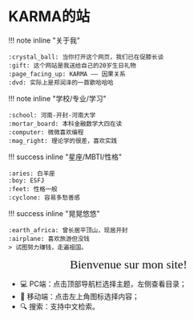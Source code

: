# KARMA的站

!!! note inline "关于我"

    :crystal_ball: 当你打开这个网页，我们已在促膝长谈  
    :gift: 这个网站是我送给自己的20岁生日礼物  
    :page_facing_up: KARMA —— 因果关系  
    :dvd: 实际上是郑润泽的一首歌哈哈哈  
    
!!! note inline "学校/专业/学习"

    :school: 河南-开封-河南大学  
    :mortar_board: 本科金融数学大四在读  
    :computer: 微微喜欢编程
    :mag_right: 理论学的很差，喜欢实践  
    
!!! success inline "星座/MBTI/性格"

    :aries: 白羊座  
    :boy: ESFJ  
    :feet: 性格一般  
    :cyclone: 容易多愁善感  
    
!!! success inline "晃晃悠悠"

    :earth_africa: 曾长居平顶山，现居开封  
    :airplane: 喜欢旅游但没钱  
    > 试图努力赚钱，走遍祖国。


<center>
    <font face = "Apple chancery" size = 5>Bienvenue sur mon site! 🌼</font>
</center>

- 💻 PC端：点击顶部导航栏选择主题，左侧查看目录；
- 📱 移动端：点击左上角图标选择内容；
- 🔍 搜索：支持中文检索。


<script>
function updateTime() {
    var date = new Date();
    var now = date.getTime();
    var startDate = new Date("2022/12/29 09:10:12");
    var start = startDate.getTime();
    var diff = now - start;
    var y, d, h, m;
    y = Math.floor(diff / (365 * 24 * 3600 * 1000));
    diff -= y * 365 * 24 * 3600 * 1000;
    d = Math.floor(diff / (24 * 3600 * 1000));
    h = Math.floor(diff / (3600 * 1000) % 24);
    m = Math.floor(diff / (60 * 1000) % 60);
    if (y == 0) {
        document.getElementById("web-time").innerHTML = d + "<span class=\"heti-spacing\"> </span>天<span class=\"heti-spacing\"> </span>" + h + "<span class=\"heti-spacing\"> </span>小时<span class=\"heti-spacing\"> </span>" + m + "<span class=\"heti-spacing\"> </span>分钟";
    } else {
        document.getElementById("web-time").innerHTML = y + "<span class=\"heti-spacing\"> </span>年<span class=\"heti-spacing\"> </span>" + d + "<span class=\"heti-spacing\"> </span>天<span class=\"heti-spacing\"> </span>" + h + "<span class=\"heti-spacing\"> </span>小时<span class=\"heti-spacing\"> </span>" + m + "<span class=\"heti-spacing\"> </span>分钟";
    }
    setTimeout(updateTime, 1000 * 60);
}
updateTime();
function toggle_statistics() {
    var statistics = document.getElementById("statistics");
    if (statistics.style.opacity == 0) {
        statistics.style.opacity = 1;
    } else {
        statistics.style.opacity = 0;
    }
}
</script>
